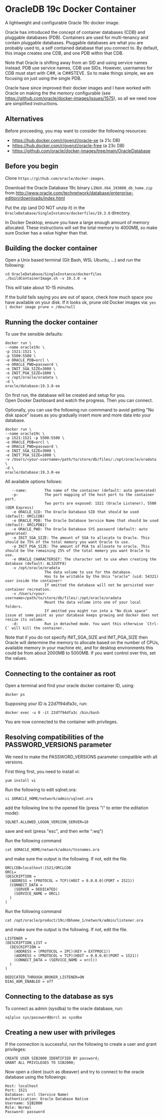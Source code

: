 # OracleDB 19c Docker Container

A lightweight and configurable Oracle 19c docker image.

Oracle has introduced the concept of container databases (CDB) and pluggable databases (PDB). Containers are used for multi-tenancy and contain pluggable databases. Pluggable databases are what you are probably used to, a self contained database that you connect to. By default, this image creates one CDB, and one PDB within that CDB.

Note that Oracle is shifting away from an SID and using service names instead. PDB use service names, CDB use SIDs. However, usernames for CDB must start with C##, ie C##STEVE. So to make things simple, we are focusing on just using the single PDB.

Oracle have since improved their docker images and I have worked with Oracle on making the the memory configurable (see https://github.com/oracle/docker-images/issues/1575), so all we need now are simplified instructions.

Alternatives
------------

Before proceeding, you may want to consider the following resources:
- https://hub.docker.com/r/gvenzl/oracle-xe (a 21c DB)
- https://hub.docker.com/r/gvenzl/oracle-free (a 23c DB)
- https://github.com/oracle/docker-images/tree/main/OracleDatabase


Before you begin
----------------

Clone `https://github.com/oracle/docker-images`.

Download the Oracle Database 19c binary `LINUX.X64_193000_db_home.zip` from http://www.oracle.com/technetwork/database/enterprise-edition/downloads/index.html

Put the zip (and DO NOT unzip it) in the `OracleDatabase/SingleInstance/dockerfiles/19.3.0` directory.

In Docker Desktop, ensure you have a large enough amount of memory allocated. These instructions will set the total memory to 4000MB, so make sure Docker has a value higher than that.

Building the docker container
-----------------------------

Open a Unix based terminal (Git Bash, WSL Ubuntu, ...) and run the following:

````
cd OracleDatabase/SingleInstance/dockerfiles
./buildContainerImage.sh -v 19.3.0 -e
````
This will take about 10-15 minutes.

If the build fails saying you are out of space, check how much space you have available on your disk. If it looks ok, prune old Docker images via: 
`yes | docker image prune > /dev/null`


Running the docker container
-----------------------------

To use the sensible defaults:

```
docker run \
--name oracle19c \
-p 1521:1521 \
-p 5500:5500 \
-e ORACLE_PDB=orcl \
-e ORACLE_PWD=password \
-e INIT_SGA_SIZE=3000 \
-e INIT_PGA_SIZE=1000 \
-v /opt/oracle/oradata \
-d \
oracle/database:19.3.0-ee
```

On first run, the database will be created and setup for you.  
Open Docker Dashboard and watch the progress. Then you can connect.

Optionally, you can use the following run commmand to avoid getting "No disk space" issues as you gradually insert more and more data into your database.

```
docker run \
--name oracle19c \
-p 1521:1521 -p 5500:5500 \
-e ORACLE_PDB=orcl \
-e ORACLE_PWD=password \
-e INIT_SGA_SIZE=3000 \
-e INIT_PGA_SIZE=1000 \
-v /Users/<your-username>/path/to/store/db/files/:/opt/oracle/oradata \
-d \
oracle/database:19.3.0-ee
```

All available options follows:

```
   --name:        The name of the container (default: auto generated)
   -p:            The port mapping of the host port to the container port.
                  Two ports are exposed: 1521 (Oracle Listener), 5500 (OEM Express)
   -e ORACLE_SID: The Oracle Database SID that should be used (default: ORCLCDB)
   -e ORACLE_PDB: The Oracle Database Service Name that should be used (default: ORCLPDB1)
   -e ORACLE_PWD: The Oracle Database SYS password (default: auto generated)
   -e INIT_SGA_SIZE: The amount of SGA to allocate to Oracle. This should be 75% of the total memory you want Oracle to use. 
   -e INIT_PGA_SIZE: The amount of PGA to alloxate to oracle. This should be the remaining 25% of the total memory you want Oracle to use.  
   -e ORACLE_CHARACTERSET: The character set to use when creating the database (default: AL32UTF8)
   -v /opt/oracle/oradata
                  The data volume to use for the database.
                  Has to be writable by the Unix "oracle" (uid: 54321) user inside the container!
                  If omitted the database will not be persisted over container recreation.
   -v /Users/<your-username>/path/to/store/db/files/:/opt/oracle/oradata
                  Mount the data volume into one of your local folders.
                  If omitted you might run into a "No disk space" issue at some point as your database keeps growing and docker does not resize its volume.
   -d:            Run in detached mode. You want this otherwise `Ctrl-C` will kill the container.
```

Note that if you do not specify INIT_SGA_SIZE and INIT_PGA_SIZE then Oracle will determine the memory to allocate based on the number of CPUs, available memory in your machine etc, and for desktop environments this could be from about 2000MB to 5000MB. If you want control over this, set the values.


Connecting to the container as root
-----------------------------------


Open a terminal and find your oracle docker container ID, using:
```
docker ps
```

Supposing your ID is 22d7f94dfa3c, run:
```
docker exec -u 0 -it 22d7f94dfa3c /bin/bash
```

You are now connected to the container with privileges.

Resolving compatibilities of the PASSWORD_VERSIONS parameter
------------------------------------------------------------

We need to make the PASSWORD_VERSIONS parameter compatible with all versions.

First thing first, you need to install vi:
```
yum install vi
```

Run the following to edit sqlnet.ora:
```
vi $ORACLE_HOME/network/admin/sqlnet.ora
```

add the following line to the opened file (press "i" to enter the editation mode):
```
SQLNET.ALLOWED_LOGON_VERSION_SERVER=10
```
save and exit (press "esc", and then write ":wq")


Run the following command
```
cat $ORACLE_HOME/network/admin/tnsnames.ora
```
and make sure the output is the following. If not, edit the file.
```
ORCLCDB=localhost:1521/ORCLCDB
ORCL= 
(DESCRIPTION = 
  (ADDRESS = (PROTOCOL = TCP)(HOST = 0.0.0.0)(PORT = 1521))
  (CONNECT_DATA =
    (SERVER = DEDICATED)
    (SERVICE_NAME = ORCL)
  )
)
```
Run the following command
```
cat /opt/oracle/product/19c/dbhome_1/network/admin/listener.ora
```
and make sure the output is the following. If not, edit the file.
```
LISTENER = 
(DESCRIPTION_LIST = 
  (DESCRIPTION = 
    (ADDRESS = (PROTOCOL = IPC)(KEY = EXTPROC1)) 
    (ADDRESS = (PROTOCOL = TCP)(HOST = 0.0.0.0)(PORT = 1521)) 
    (CONNECT_DATA = (SERVICE_NAME = orcl)) 
  ) 
)

DEDICATED_THROUGH_BROKER_LISTENER=ON
DIAG_ADR_ENABLED = off
```


Connecting to the database as sys
---------------------------------

To connect as admin (sysdba) to the oracle database, run:
```
sqlplus sys/password@orcl as sysdba
```

Creating a new user with privileges
-----------------------------------

If the connection is successful, run the following to create a user and grant privileges:
```
CREATE USER SIB2000 IDENTIFIED BY password;
GRANT ALL PRIVILEGES TO SIB2000;
```


Now open a client (such as dbeaver) and try to connect to the oracle database using the followings:
```
Host: localhost
Port: 1521
Database: orcl (Service Name)
Authentication: Oracle Database Native
Username: SIB2000
Role: Normal
Password: password
```



